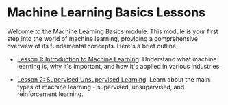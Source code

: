 # Machine Learning Basics Lessons

Welcome to the Machine Learning Basics module. This module is your first step into the world of machine learning, providing a comprehensive overview of its fundamental concepts. Here's a brief outline:

- [Lesson 1: Introduction to Machine Learning](./lessons/lesson1.md): Understand what machine learning is, why it's important, and how it's applied in various industries.

- [Lesson 2: Supervised Unsupervised Learning](./lessons/lesson2.md): Learn about the main types of machine learning - supervised, unsupervised, and reinforcement learning.



